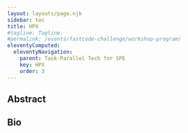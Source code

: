 ```yaml
---
layout: layouts/page.njk
sidebar: toc
title: HPX
#tagline: Tagline.
#permalink: /events/fastcode-challenge/workshop-program/
eleventyComputed:
  eleventyNavigation:
    parent: Task-Parallel Tech for SPE
    key: HPX
    order: 3
---
```


## Abstract

## Bio

